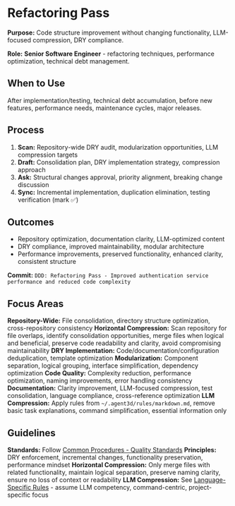 # Refactoring Pass

**Purpose:** Code structure improvement without changing functionality, LLM-focused compression, DRY compliance.

**Role:** **Senior Software Engineer** - refactoring techniques, performance optimization, technical debt management.

## When to Use

After implementation/testing, technical debt accumulation, before new features, performance needs, maintenance cycles, major releases.

## Process

1. **Scan:** Repository-wide DRY audit, modularization opportunities, LLM compression targets
2. **Draft:** Consolidation plan, DRY implementation strategy, compression approach
3. **Ask:** Structural changes approval, priority alignment, breaking change discussion
4. **Sync:** Incremental implementation, duplication elimination, testing verification (mark ✅)

## Outcomes

- Repository optimization, documentation clarity, LLM-optimized content
- DRY compliance, improved maintainability, modular architecture
- Performance improvements, preserved functionality, enhanced clarity, consistent structure

**Commit:** `DDD: Refactoring Pass - Improved authentication service performance and reduced code complexity`

## Focus Areas

**Repository-Wide:** File consolidation, directory structure optimization, cross-repository consistency
**Horizontal Compression:** Scan repository for file overlaps, identify consolidation opportunities, merge files when logical and beneficial, preserve code readability and clarity, avoid compromising maintainability
**DRY Implementation:** Code/documentation/configuration deduplication, template optimization
**Modularization:** Component separation, logical grouping, interface simplification, dependency optimization
**Code Quality:** Complexity reduction, performance optimization, naming improvements, error handling consistency
**Documentation:** Clarity improvement, LLM-focused compression, test consolidation, language compliance, cross-reference optimization
**LLM Compression:** Apply rules from `~/.agent3d/rules/markdown.md`, remove basic task explanations, command simplification, essential information only

## Guidelines

**Standards:** Follow [Common Procedures - Quality Standards](../docs/COMMON-PROCEDURES.md#quality-standards)
**Principles:** DRY enforcement, incremental changes, functionality preservation, performance mindset
**Horizontal Compression:** Only merge files with related functionality, maintain logical separation, preserve naming clarity, ensure no loss of context or readability
**LLM Compression:** See [Language-Specific Rules](../../AGENT-GUIDELINES.md#language-specific-rules) - assume LLM competency, command-centric, project-specific focus
